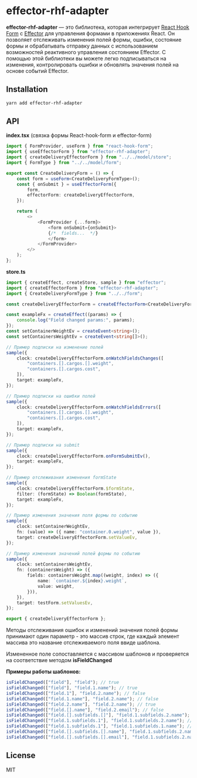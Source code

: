# effector-rhf-adapter

**effector-rhf-adapter** — это библиотека, которая интегрирует [React Hook Form](https://react-hook-form.com/) с [Effector](https://effector.dev/) для управления формами в приложениях React. Он позволяет отслеживать изменения полей формы, ошибки, состояние формы и обрабатывать отправку данных с использованием возможностей реактивного управления состоянием Effector. С помощью этой библиотеки вы можете легко подписываться на изменения, контролировать ошибки и обновлять значения полей на основе событий Effector.

## Installation

```sh
yarn add effector-rhf-adapter
```

## API

**index.tsx** (cвязка формы React-hook-form и effector-form)
```typescript jsx
import { FormProvider, useForm } from "react-hook-form";
import { useEffectorForm } from "effector-rhf-adapter";
import { createDeliveryEffectorForm } from "../../model/store";
import { FormType } from "../../model/form";

export const CreateDeliveryForm = () => {
    const form = useForm<CreateDeliveryFormType>();
    const { onSubmit } = useEffectorForm({
        form,
        effectorForm: createDeliveryEffectorForm,
    });

    return (
        <>
            <FormProvider {...form}>
                <form onSubmit={onSubmit}>
                {/*  fields...  */}
                </form>
            </FormProvider>
        </>
    );
};
```


**store.ts**
```typescript jsx
import { createEffect, createStore, sample } from "effector";
import { createEffectorForm } from "effector-rhf-adapter";
import { CreateDeliveryFormType } from "../../form";

const createDeliveryEffectorForm = createEffectorForm<CreateDeliveryFormType>();

const exampleFx = createEffect((params) => {
    console.log("Field changed params:", params);
});
const setContainerWeightEv = createEvent<string>();
const setContainersWeightEv = createEvent<string[]>();

// Пример подписки на изменение полей
sample({
    clock: createDeliveryEffectorForm.onWatchFieldsChanges([
        "containers.[].cargos.[].weight",
        "containers.[].cargos.cost",
    ]),
    target: exampleFx,
});

// Пример подписки на ошибки полей
sample({
    clock: createDeliveryEffectorForm.onWatchFieldsErrors([
        "containers.[].cargos.[].weight",
        "containers.[].cargos.cost",
    ]),
    target: exampleFx,
});

// Пример подписки на submit
sample({
    clock: createDeliveryEffectorForm.onFormSubmitEv(),
    target: exampleFx,
});

// Пример отслеживания изменения formState
sample({
    clock: createDeliveryEffectorForm.$formState,
    filter: (formState) => Boolean(formState),
    target: exampleFx,
});

// Пример изменения значения поля формы по событию
sample({
    clock: setContainerWeightEv,
    fn: (value) => ({ name: "container.0.weight", value }),
    target: createDeliveryEffectorForm.setValueEv,
});

// Пример изменения значений полей формы по событию
sample({
    clock: setContainersWeightEv,
    fn: (containersWeight) => ({
        fields: containersWeight.map((weight, index) => ({
            name: `container.${index}.weight`,
            value: weight,
        })),
    }),
    target: testForm.setValuesEv,
});

export { createDeliveryEffectorForm };
```

Методы отслеживания ошибок и изменений значения полей формы принимают один параметр - это массив строк, где каждый элемент массива это название отслеживаемого поля ввиде шаблона.

Измененное поле сопоставляется с массивом шаблонов и проверяется на соответствие методом **isFieldChanged**

**Примеры работы шаблонов:**

```typescript
isFieldChanged(["field"], "field"); // true
isFieldChanged(["field"], "field.1.name"); // true
isFieldChanged(["field.1"], "field.2.name"); // false
isFieldChanged(["field.1.name"], "field.2.name"); // false
isFieldChanged(["field.2.name"], "field.2.name"); // true
isFieldChanged(["field.[].name"], "field.2.email"); // false
isFieldChanged(["field.[].subfields.[]"], "field.1.subfields.2.name"); // true
isFieldChanged(["field.1.subfields.1"], "field.1.subfields.2.name"); // false
isFieldChanged(["field.1.subfields.1"], "field.1.subfields.1.name"); // true
isFieldChanged(["field.[].subfields.[].name"], "field.1.subfields.2.name"); // true
isFieldChanged(["field.[].subfields.[].email"], "field.1.subfields.2.name"); // false
```

## License
MIT